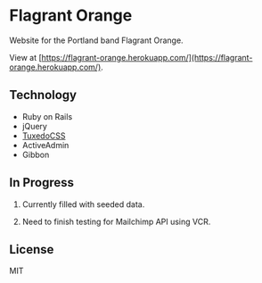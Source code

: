 # Flagrant Orange

Website for the Portland band Flagrant Orange.

View at [https://flagrant-orange.herokuapp.com/](https://flagrant-orange.herokuapp.com/).

## Technology

* Ruby on Rails
* jQuery
* [TuxedoCSS](http://tuxedocss.us/)
* ActiveAdmin
* Gibbon

## In Progress

1. Currently filled with seeded data.

2. Need to finish testing for Mailchimp API using VCR.

## License

MIT
